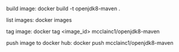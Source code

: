 build image:  docker build -t openjdk8-maven .

list images:  docker images  

tag image:  docker tag <image_id> mcclainc1/openjdk8-maven

push image to docker hub:  docker push mcclainc1/openjdk8-maven
